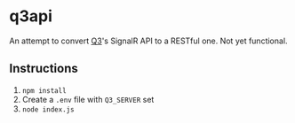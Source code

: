 # q3api
An attempt to convert [Q3](https://github.com/garethed/Q3)'s SignalR API to a RESTful one. Not yet functional.

## Instructions
1. `npm install`
1. Create a `.env` file with `Q3_SERVER` set
1. `node index.js`
